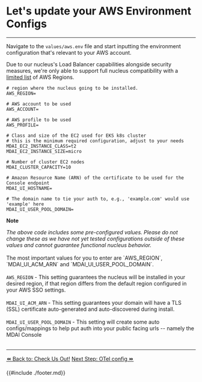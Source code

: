 # Let's update your AWS Environment Configs
----

Navigate to the `values/aws.env` file and start inputting the environment configuration that's relevant to your AWS account.

<div class="warning">
  Due to our nucleus's Load Balancer capabilities alongside security measures, we're only able to support full nucleus compatibility with a <a href="https://docs.aws.amazon.com/elasticloadbalancing/latest/application/listener-authenticate-users.html#cognito-requirements" target="_blank" rel="noreferrer noopener">limited list</a> of AWS Regions.
</div>

```
# region where the nucleus going to be installed.
AWS_REGION=

# AWS account to be used
AWS_ACCOUNT=

# AWS profile to be used
AWS_PROFILE=

# Class and size of the EC2 used for EKS k8s cluster
# this is the minimum required configuration, adjust to your needs
MDAI_EC2_INSTANCE_CLASS=t2
MDAI_EC2_INSTANCE_SIZE=micro

# Number of cluster EC2 nodes
MDAI_CLUSTER_CAPACITY=10

# Amazon Resource Name (ARN) of the certificate to be used for the Console endpoint
MDAI_UI_HOSTNAME=

# The domain name to tie your auth to, e.g., 'example.com' would use 'example' here
MDAI_UI_USER_POOL_DOMAIN=
```

<div class="warning">
  <p>
    <b>Note</b>
    <p>
      <em>The above code includes some pre-configured values. Please do not change these as we have not yet tested configurations outside of these values and cannot guarantee functional nucleus behavior.</em><br/><br/>
      The most important values for you to enter are `AWS_REGION`, `MDAI_UI_ACM_ARN` and `MDAI_UI_USER_POOL_DOMAIN`. <br/><br/>
      <code>AWS_REGION</code> - This setting guarantees the nucleus will be installed in your desired region, if that region differs from the default region configured in your AWS SSO settings. <br/><br/>
      <code>MDAI_UI_ACM_ARN</code> - This setting guarantees your domain will have a TLS (SSL) certificate auto-generated and auto-discovered during install.<br/><br/>
      <code>MDAI_UI_USER_POOL_DOMAIN</code> - This setting will create some auto configs/mappings to help put auth into your public facing urls -- namely the MDAI Console <br/><br/>
    </p>
</div>


----
<span class="left"><a href="./repo.md">⏪ Back to: Check Us Out!</a></span>
<span class="right"><a href="./otel-config.md">Next Step: OTel config ⏩</a></span>


{{#include ./footer.md}}